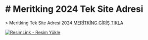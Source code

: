 <h1># Meritking 2024 Tek Site Adresi </h1>>
Meritking Tek Site Adresi 2024
<a  href="#" >MERİTKİNG GİRİŞ TIKLA</a>

<a href="#" title="ResimLink - Resim Yükle" rel="nofollow"><img src="https://i.hizliresim.com/mt023fa.png" title="ResimLink - Resim Yükle" alt="ResimLink - Resim Yükle" data-canonical-src="https://i.hizliresim.com/mt023fa.png" style="max-width: 100%;"></a>


